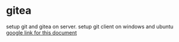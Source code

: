 # gitea
setup git and gitea on server. setup git client on windows and ubuntu
[google link for this document ](https://docs.google.com/document/d/1al1XIk6g7dWJF-CSiiw_ev67WdT-LFcgRlD1rIv5cC4)
